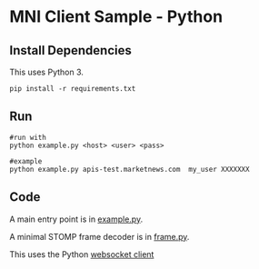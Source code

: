 # MNI Client Sample - Python


## Install Dependencies

This uses Python 3.

    pip install -r requirements.txt

## Run

    #run with
    python example.py <host> <user> <pass>
    
    #example
    python example.py apis-test.marketnews.com  my_user XXXXXXX

## Code

A main entry point is in [example.py](example.py).

A minimal STOMP frame decoder is in [frame.py](frame.py).

This uses the Python [websocket client](https://pypi.org/project/websocket-client/)

